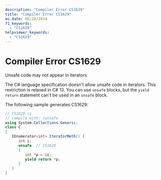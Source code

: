 ```yaml
---
description: "Compiler Error CS1629"
title: "Compiler Error CS1629"
ms.date: 06/28/2024
f1_keywords: 
  - "CS1629"
helpviewer_keywords: 
  - "CS1629"
---
```

# Compiler Error CS1629

Unsafe code may not appear in iterators

The C# language specification doesn't allow unsafe code in iterators. This restriction is relaxed in C# 13. You can use `unsafe` blocks, but the `yield return` statement can't be used in an `unsafe` block.

The following sample generates CS1629:

```csharp
// CS1629.cs
// compile with: /unsafe
using System.Collections.Generic;
class C
{
   IEnumerator<int> IteratorMeth() {
      int i;
      unsafe  // CS1629
      {
         int *p = &i;
         yield return *p;
      }
   }
}
```
